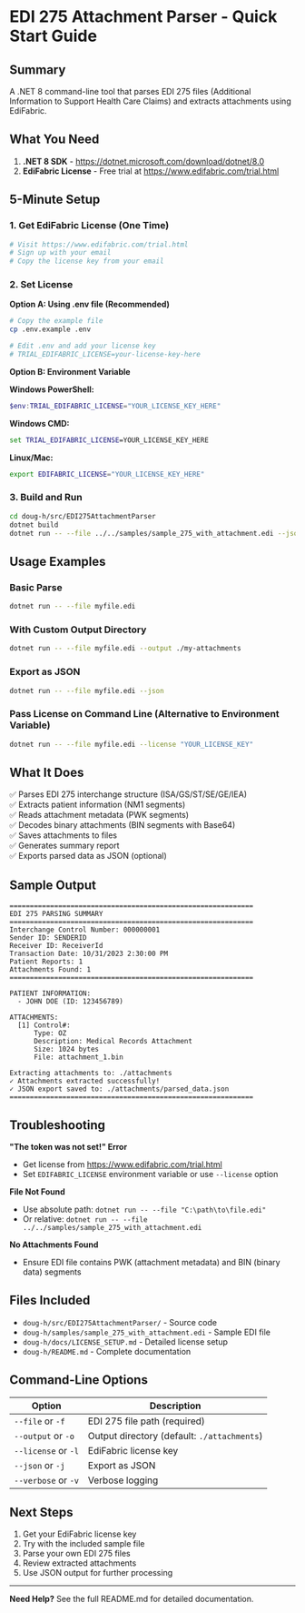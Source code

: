 # EDI 275 Attachment Parser - Quick Start Guide

## Summary

A .NET 8 command-line tool that parses EDI 275 files (Additional Information to Support Health Care Claims) and extracts attachments using EdiFabric.

## What You Need

1. **.NET 8 SDK** - https://dotnet.microsoft.com/download/dotnet/8.0
2. **EdiFabric License** - Free trial at https://www.edifabric.com/trial.html

## 5-Minute Setup

### 1. Get EdiFabric License (One Time)

```bash
# Visit https://www.edifabric.com/trial.html
# Sign up with your email
# Copy the license key from your email
```

### 2. Set License

**Option A: Using .env file (Recommended)**

```bash
# Copy the example file
cp .env.example .env

# Edit .env and add your license key
# TRIAL_EDIFABRIC_LICENSE=your-license-key-here
```

**Option B: Environment Variable**

**Windows PowerShell:**
```powershell
$env:TRIAL_EDIFABRIC_LICENSE="YOUR_LICENSE_KEY_HERE"
```

**Windows CMD:**
```cmd
set TRIAL_EDIFABRIC_LICENSE=YOUR_LICENSE_KEY_HERE
```

**Linux/Mac:**
```bash
export EDIFABRIC_LICENSE="YOUR_LICENSE_KEY_HERE"
```

### 3. Build and Run

```bash
cd doug-h/src/EDI275AttachmentParser
dotnet build
dotnet run -- --file ../../samples/sample_275_with_attachment.edi --json
```

## Usage Examples

### Basic Parse
```bash
dotnet run -- --file myfile.edi
```

### With Custom Output Directory
```bash
dotnet run -- --file myfile.edi --output ./my-attachments
```

### Export as JSON
```bash
dotnet run -- --file myfile.edi --json
```

### Pass License on Command Line (Alternative to Environment Variable)
```bash
dotnet run -- --file myfile.edi --license "YOUR_LICENSE_KEY"
```

## What It Does

✅ Parses EDI 275 interchange structure (ISA/GS/ST/SE/GE/IEA)  
✅ Extracts patient information (NM1 segments)  
✅ Reads attachment metadata (PWK segments)  
✅ Decodes binary attachments (BIN segments with Base64)  
✅ Saves attachments to files  
✅ Generates summary report  
✅ Exports parsed data as JSON (optional)

## Sample Output

```
============================================================
EDI 275 PARSING SUMMARY
============================================================
Interchange Control Number: 000000001
Sender ID: SENDERID
Receiver ID: ReceiverId
Transaction Date: 10/31/2023 2:30:00 PM
Patient Reports: 1
Attachments Found: 1
============================================================

PATIENT INFORMATION:
  - JOHN DOE (ID: 123456789)

ATTACHMENTS:
  [1] Control#: 
      Type: OZ
      Description: Medical Records Attachment
      Size: 1024 bytes
      File: attachment_1.bin

Extracting attachments to: ./attachments
✓ Attachments extracted successfully!
✓ JSON export saved to: ./attachments/parsed_data.json
============================================================
```

## Troubleshooting

**"The token was not set!" Error**
- Get license from https://www.edifabric.com/trial.html
- Set `EDIFABRIC_LICENSE` environment variable or use `--license` option

**File Not Found**
- Use absolute path: `dotnet run -- --file "C:\path\to\file.edi"`
- Or relative: `dotnet run -- --file ../../samples/sample_275_with_attachment.edi`

**No Attachments Found**
- Ensure EDI file contains PWK (attachment metadata) and BIN (binary data) segments

## Files Included

- `doug-h/src/EDI275AttachmentParser/` - Source code
- `doug-h/samples/sample_275_with_attachment.edi` - Sample EDI file
- `doug-h/docs/LICENSE_SETUP.md` - Detailed license setup
- `doug-h/README.md` - Complete documentation

## Command-Line Options

| Option | Description |
|--------|-------------|
| `--file` or `-f` | EDI 275 file path (required) |
| `--output` or `-o` | Output directory (default: `./attachments`) |
| `--license` or `-l` | EdiFabric license key |
| `--json` or `-j` | Export as JSON |
| `--verbose` or `-v` | Verbose logging |

## Next Steps

1. Get your EdiFabric license key
2. Try with the included sample file
3. Parse your own EDI 275 files
4. Review extracted attachments
5. Use JSON output for further processing

---

**Need Help?** See the full README.md for detailed documentation.
